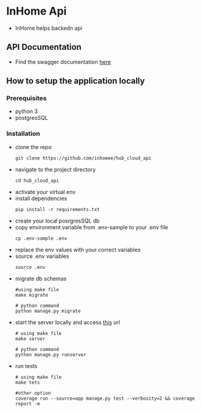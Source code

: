 # InHome Api
 - InHome helps backedn api

## API Documentation
- Find the swagger documentation [here](http://hubbackendstagingenv-env.eba-nuhfsny2.us-east-1.elasticbeanstalk.com/api/v1/docs/)

## How to setup the application locally
### Prerequisites
- python 3
- postgresSQL

### Installation
- clone the repo 
    ```
    git clone https://github.com/inhomee/hub_cloud_api
    ```
- navigate to the project directory
    ```
    cd hub_cloud_api
    ```
- activate your virtual env
- install dependencies
    ```
    pip install -r requirements.txt
    ```
- create your local posrgresSQL db
- copy environment variable from .env-sample to your .env file
    ```
    cp .env-sample .env
    ```
- replace the env values with your correct variables
- source .env variables
    ```
    source .env
    ```
- migrate db schemas
    ```
    #using make file
    make migrate

    # python command
    python manage.py migrate
    ```
- start the server locally and access [this](http://127.0.0.1:8000/api/v1/docs/) url
    ```
    # using make file
    make server

    # python command
    python manage.py runserver
    ```
- run tests
    ```
    # using make file
    make tets

    #other option
    coverage run --source=app manage.py test --verbosity=2 && coverage report -m
    ```